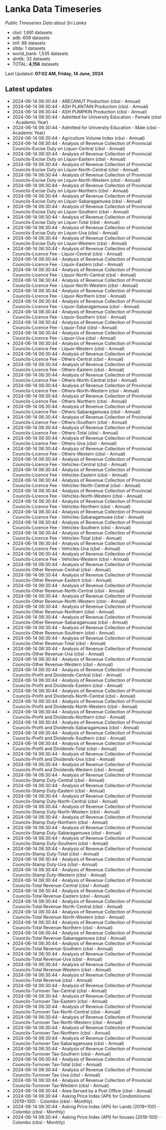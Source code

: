 # Lanka Data Timeseries
*Public Timeseries Data about Sri Lanka*

* cbsl: 1,891 datasets
* adb: 609 datasets
* imf: 88 datasets
* sltda: 1 datasets
* world_bank: 1,535 datasets
* dmtlk: 32 datasets
* TOTAL: **4,156** datasets

Last Updated: **07:02 AM, Friday, 14 June, 2024**

## Latest updates

* 2024-06-14 06:30:44 - ARECANUT Production (cbsl - Annual)
* 2024-06-14 06:30:44 - ASH PLANTAIN Production (cbsl - Annual)
* 2024-06-14 06:30:44 - ASH PUMPKIN Production (cbsl - Annual)
* 2024-06-14 06:30:44 - Admitted for University Education - Female (cbsl - Academic Year)
* 2024-06-14 06:30:44 - Admitted for University Education - Male (cbsl - Academic Year)
* 2024-06-14 06:30:44 - Agriculture Volume Index (cbsl - Annual)
* 2024-06-14 06:30:44 - Analysis of Revenue Collection of Provincial Councils-Excise Duty on Liquor-Central (cbsl - Annual)
* 2024-06-14 06:30:44 - Analysis of Revenue Collection of Provincial Councils-Excise Duty on Liquor-Eastern (cbsl - Annual)
* 2024-06-14 06:30:44 - Analysis of Revenue Collection of Provincial Councils-Excise Duty on Liquor-North-Central (cbsl - Annual)
* 2024-06-14 06:30:44 - Analysis of Revenue Collection of Provincial Councils-Excise Duty on Liquor-North-Western (cbsl - Annual)
* 2024-06-14 06:30:44 - Analysis of Revenue Collection of Provincial Councils-Excise Duty on Liquor-Northern (cbsl - Annual)
* 2024-06-14 06:30:44 - Analysis of Revenue Collection of Provincial Councils-Excise Duty on Liquor-Sabaragamuwa (cbsl - Annual)
* 2024-06-14 06:30:44 - Analysis of Revenue Collection of Provincial Councils-Excise Duty on Liquor-Southern (cbsl - Annual)
* 2024-06-14 06:30:44 - Analysis of Revenue Collection of Provincial Councils-Excise Duty on Liquor-Total (cbsl - Annual)
* 2024-06-14 06:30:44 - Analysis of Revenue Collection of Provincial Councils-Excise Duty on Liquor-Uva (cbsl - Annual)
* 2024-06-14 06:30:44 - Analysis of Revenue Collection of Provincial Councils-Excise Duty on Liquor-Western (cbsl - Annual)
* 2024-06-14 06:30:44 - Analysis of Revenue Collection of Provincial Councils-Licence Fee - Liquor-Central (cbsl - Annual)
* 2024-06-14 06:30:44 - Analysis of Revenue Collection of Provincial Councils-Licence Fee - Liquor-Eastern (cbsl - Annual)
* 2024-06-14 06:30:44 - Analysis of Revenue Collection of Provincial Councils-Licence Fee - Liquor-North-Central (cbsl - Annual)
* 2024-06-14 06:30:44 - Analysis of Revenue Collection of Provincial Councils-Licence Fee - Liquor-North-Western (cbsl - Annual)
* 2024-06-14 06:30:44 - Analysis of Revenue Collection of Provincial Councils-Licence Fee - Liquor-Northern (cbsl - Annual)
* 2024-06-14 06:30:44 - Analysis of Revenue Collection of Provincial Councils-Licence Fee - Liquor-Sabaragamuwa (cbsl - Annual)
* 2024-06-14 06:30:44 - Analysis of Revenue Collection of Provincial Councils-Licence Fee - Liquor-Southern (cbsl - Annual)
* 2024-06-14 06:30:44 - Analysis of Revenue Collection of Provincial Councils-Licence Fee - Liquor-Total (cbsl - Annual)
* 2024-06-14 06:30:44 - Analysis of Revenue Collection of Provincial Councils-Licence Fee - Liquor-Uva (cbsl - Annual)
* 2024-06-14 06:30:44 - Analysis of Revenue Collection of Provincial Councils-Licence Fee - Liquor-Western (cbsl - Annual)
* 2024-06-14 06:30:44 - Analysis of Revenue Collection of Provincial Councils-Licence Fee - Others-Central (cbsl - Annual)
* 2024-06-14 06:30:44 - Analysis of Revenue Collection of Provincial Councils-Licence Fee - Others-Eastern (cbsl - Annual)
* 2024-06-14 06:30:44 - Analysis of Revenue Collection of Provincial Councils-Licence Fee - Others-North-Central (cbsl - Annual)
* 2024-06-14 06:30:44 - Analysis of Revenue Collection of Provincial Councils-Licence Fee - Others-North-Western (cbsl - Annual)
* 2024-06-14 06:30:44 - Analysis of Revenue Collection of Provincial Councils-Licence Fee - Others-Northern (cbsl - Annual)
* 2024-06-14 06:30:44 - Analysis of Revenue Collection of Provincial Councils-Licence Fee - Others-Sabaragamuwa (cbsl - Annual)
* 2024-06-14 06:30:44 - Analysis of Revenue Collection of Provincial Councils-Licence Fee - Others-Southern (cbsl - Annual)
* 2024-06-14 06:30:44 - Analysis of Revenue Collection of Provincial Councils-Licence Fee - Others-Total (cbsl - Annual)
* 2024-06-14 06:30:44 - Analysis of Revenue Collection of Provincial Councils-Licence Fee - Others-Uva (cbsl - Annual)
* 2024-06-14 06:30:44 - Analysis of Revenue Collection of Provincial Councils-Licence Fee - Others-Western (cbsl - Annual)
* 2024-06-14 06:30:44 - Analysis of Revenue Collection of Provincial Councils-Licence Fee - Vehicles-Central (cbsl - Annual)
* 2024-06-14 06:30:44 - Analysis of Revenue Collection of Provincial Councils-Licence Fee - Vehicles-Eastern (cbsl - Annual)
* 2024-06-14 06:30:44 - Analysis of Revenue Collection of Provincial Councils-Licence Fee - Vehicles-North-Central (cbsl - Annual)
* 2024-06-14 06:30:44 - Analysis of Revenue Collection of Provincial Councils-Licence Fee - Vehicles-North-Western (cbsl - Annual)
* 2024-06-14 06:30:44 - Analysis of Revenue Collection of Provincial Councils-Licence Fee - Vehicles-Northern (cbsl - Annual)
* 2024-06-14 06:30:44 - Analysis of Revenue Collection of Provincial Councils-Licence Fee - Vehicles-Sabaragamuwa (cbsl - Annual)
* 2024-06-14 06:30:44 - Analysis of Revenue Collection of Provincial Councils-Licence Fee - Vehicles-Southern (cbsl - Annual)
* 2024-06-14 06:30:44 - Analysis of Revenue Collection of Provincial Councils-Licence Fee - Vehicles-Total (cbsl - Annual)
* 2024-06-14 06:30:44 - Analysis of Revenue Collection of Provincial Councils-Licence Fee - Vehicles-Uva (cbsl - Annual)
* 2024-06-14 06:30:44 - Analysis of Revenue Collection of Provincial Councils-Licence Fee - Vehicles-Western (cbsl - Annual)
* 2024-06-14 06:30:44 - Analysis of Revenue Collection of Provincial Councils-Other Revenue-Central (cbsl - Annual)
* 2024-06-14 06:30:44 - Analysis of Revenue Collection of Provincial Councils-Other Revenue-Eastern (cbsl - Annual)
* 2024-06-14 06:30:44 - Analysis of Revenue Collection of Provincial Councils-Other Revenue-North-Central (cbsl - Annual)
* 2024-06-14 06:30:44 - Analysis of Revenue Collection of Provincial Councils-Other Revenue-North-Western (cbsl - Annual)
* 2024-06-14 06:30:44 - Analysis of Revenue Collection of Provincial Councils-Other Revenue-Northern (cbsl - Annual)
* 2024-06-14 06:30:44 - Analysis of Revenue Collection of Provincial Councils-Other Revenue-Sabaragamuwa (cbsl - Annual)
* 2024-06-14 06:30:44 - Analysis of Revenue Collection of Provincial Councils-Other Revenue-Southern (cbsl - Annual)
* 2024-06-14 06:30:44 - Analysis of Revenue Collection of Provincial Councils-Other Revenue-Total (cbsl - Annual)
* 2024-06-14 06:30:44 - Analysis of Revenue Collection of Provincial Councils-Other Revenue-Uva (cbsl - Annual)
* 2024-06-14 06:30:44 - Analysis of Revenue Collection of Provincial Councils-Other Revenue-Western (cbsl - Annual)
* 2024-06-14 06:30:44 - Analysis of Revenue Collection of Provincial Councils-Profit and Dividends-Central (cbsl - Annual)
* 2024-06-14 06:30:44 - Analysis of Revenue Collection of Provincial Councils-Profit and Dividends-Eastern (cbsl - Annual)
* 2024-06-14 06:30:44 - Analysis of Revenue Collection of Provincial Councils-Profit and Dividends-North-Central (cbsl - Annual)
* 2024-06-14 06:30:44 - Analysis of Revenue Collection of Provincial Councils-Profit and Dividends-North-Western (cbsl - Annual)
* 2024-06-14 06:30:44 - Analysis of Revenue Collection of Provincial Councils-Profit and Dividends-Northern (cbsl - Annual)
* 2024-06-14 06:30:44 - Analysis of Revenue Collection of Provincial Councils-Profit and Dividends-Sabaragamuwa (cbsl - Annual)
* 2024-06-14 06:30:44 - Analysis of Revenue Collection of Provincial Councils-Profit and Dividends-Southern (cbsl - Annual)
* 2024-06-14 06:30:44 - Analysis of Revenue Collection of Provincial Councils-Profit and Dividends-Total (cbsl - Annual)
* 2024-06-14 06:30:44 - Analysis of Revenue Collection of Provincial Councils-Profit and Dividends-Uva (cbsl - Annual)
* 2024-06-14 06:30:44 - Analysis of Revenue Collection of Provincial Councils-Profit and Dividends-Western (cbsl - Annual)
* 2024-06-14 06:30:44 - Analysis of Revenue Collection of Provincial Councils-Stamp Duty-Central (cbsl - Annual)
* 2024-06-14 06:30:44 - Analysis of Revenue Collection of Provincial Councils-Stamp Duty-Eastern (cbsl - Annual)
* 2024-06-14 06:30:44 - Analysis of Revenue Collection of Provincial Councils-Stamp Duty-North-Central (cbsl - Annual)
* 2024-06-14 06:30:44 - Analysis of Revenue Collection of Provincial Councils-Stamp Duty-North-Western (cbsl - Annual)
* 2024-06-14 06:30:44 - Analysis of Revenue Collection of Provincial Councils-Stamp Duty-Northern (cbsl - Annual)
* 2024-06-14 06:30:44 - Analysis of Revenue Collection of Provincial Councils-Stamp Duty-Sabaragamuwa (cbsl - Annual)
* 2024-06-14 06:30:44 - Analysis of Revenue Collection of Provincial Councils-Stamp Duty-Southern (cbsl - Annual)
* 2024-06-14 06:30:44 - Analysis of Revenue Collection of Provincial Councils-Stamp Duty-Total (cbsl - Annual)
* 2024-06-14 06:30:44 - Analysis of Revenue Collection of Provincial Councils-Stamp Duty-Uva (cbsl - Annual)
* 2024-06-14 06:30:44 - Analysis of Revenue Collection of Provincial Councils-Stamp Duty-Western (cbsl - Annual)
* 2024-06-14 06:30:44 - Analysis of Revenue Collection of Provincial Councils-Total Revenue-Central (cbsl - Annual)
* 2024-06-14 06:30:44 - Analysis of Revenue Collection of Provincial Councils-Total Revenue-Eastern (cbsl - Annual)
* 2024-06-14 06:30:44 - Analysis of Revenue Collection of Provincial Councils-Total Revenue-North-Central (cbsl - Annual)
* 2024-06-14 06:30:44 - Analysis of Revenue Collection of Provincial Councils-Total Revenue-North-Western (cbsl - Annual)
* 2024-06-14 06:30:44 - Analysis of Revenue Collection of Provincial Councils-Total Revenue-Northern (cbsl - Annual)
* 2024-06-14 06:30:44 - Analysis of Revenue Collection of Provincial Councils-Total Revenue-Sabaragamuwa (cbsl - Annual)
* 2024-06-14 06:30:44 - Analysis of Revenue Collection of Provincial Councils-Total Revenue-Southern (cbsl - Annual)
* 2024-06-14 06:30:44 - Analysis of Revenue Collection of Provincial Councils-Total Revenue-Uva (cbsl - Annual)
* 2024-06-14 06:30:44 - Analysis of Revenue Collection of Provincial Councils-Total Revenue-Western (cbsl - Annual)
* 2024-06-14 06:30:44 - Analysis of Revenue Collection of Provincial Councils-Total Revenue (cbsl - Annual)
* 2024-06-14 06:30:44 - Analysis of Revenue Collection of Provincial Councils-Turnover Tax-Central (cbsl - Annual)
* 2024-06-14 06:30:44 - Analysis of Revenue Collection of Provincial Councils-Turnover Tax-Eastern (cbsl - Annual)
* 2024-06-14 06:30:44 - Analysis of Revenue Collection of Provincial Councils-Turnover Tax-North-Central (cbsl - Annual)
* 2024-06-14 06:30:44 - Analysis of Revenue Collection of Provincial Councils-Turnover Tax-North-Western (cbsl - Annual)
* 2024-06-14 06:30:44 - Analysis of Revenue Collection of Provincial Councils-Turnover Tax-Northern (cbsl - Annual)
* 2024-06-14 06:30:44 - Analysis of Revenue Collection of Provincial Councils-Turnover Tax-Sabaragamuwa (cbsl - Annual)
* 2024-06-14 06:30:44 - Analysis of Revenue Collection of Provincial Councils-Turnover Tax-Southern (cbsl - Annual)
* 2024-06-14 06:30:44 - Analysis of Revenue Collection of Provincial Councils-Turnover Tax-Total (cbsl - Annual)
* 2024-06-14 06:30:44 - Analysis of Revenue Collection of Provincial Councils-Turnover Tax-Uva (cbsl - Annual)
* 2024-06-14 06:30:44 - Analysis of Revenue Collection of Provincial Councils-Turnover Tax-Western (cbsl - Annual)
* 2024-06-14 06:30:44 - Area Served by a Post Office (cbsl - Annual)
* 2024-06-14 06:30:44 - Asking Price Index (API) for Condominiums (2019=100) - Colombo (cbsl - Monthly)
* 2024-06-14 06:30:44 - Asking Price Index (API) for Lands (2019=100) - Colombo (cbsl - Monthly)
* 2024-06-14 06:30:44 - Asking Price Index (API) for houses (2019-100) - Colombo (cbsl - Monthly)
